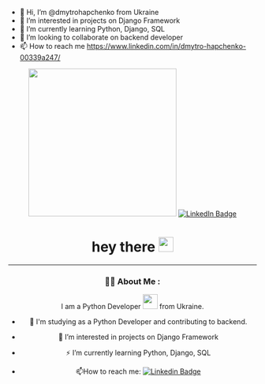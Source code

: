 - 👋 Hi, I’m @dmytrohapchenko from Ukraine
- 👀 I’m interested in projects on Django Framework
- 🌱 I’m currently learning Python, Django, SQL
- 💞️ I’m looking to collaborate on backend developer
- 📫 How to reach me https://www.linkedin.com/in/dmytro-hapchenko-00339a247/

<div id="header" align="center">
  <img src="https://media.giphy.com/media/jdPMeyv9rn0hZHh8n9/giphy.gif" width="300"/>
  <a href="https://www.linkedin.com/in/dmytro-hapchenko-00339a247/">
    <img src="https://img.shields.io/badge/LinkedIn-blue?style=for-the-badge&logo=linkedin&logoColor=white" alt="LinkedIn Badge"/>
  </a>
  <h1>
  hey there
  <img src="https://media.giphy.com/media/hvRJCLFzcasrR4ia7z/giphy.gif" width="30px"/>
  </h1>
<div>

---
  
### :man_technologist: About Me :
I am a Python Developer <img src="https://media.giphy.com/media/WUlplcMpOCEmTGBtBW/giphy.gif" width="30"> from Ukraine.
- :telescope: I'm studying as a Python Developer and contributing to backend.

- :seedling: I’m interested in projects on Django Framework

- :zap: I’m currently learning Python, Django, SQL

- :mailbox:How to reach me: [![Linkedin Badge](https://img.shields.io/badge/-kakbar-blue?style=flat&logo=Linkedin&logoColor=white)](https://www.linkedin.com/in/dmytro-hapchenko-00339a247/)
